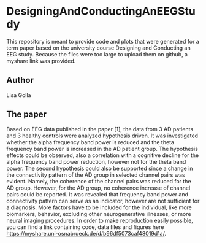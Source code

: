 # DesigningAndConductingAnEEGStudy
This repository is meant to provide code and plots that were generated for a term paper based on the university course Designing and Conducting an EEG study. Because the files were too large to upload them on github, a myshare link was provided.

## Author 
Lisa Golla

## The paper 
Based on EEG data published in the paper [1], the data from 3 AD patients and 3 healthy controls were analyzed hypothesis driven. It was investigated whether the alpha frequency band power is reduced and the theta frequency band power is increased in the AD patient group. The hypothesis effects could be observed, also a correlation with a cognitive decline for the alpha frequency band power reduction, however not for the theta band power. The second hypothesis could also be supported since a change in the connectivity pattern of the AD group in selected channel pairs was evident. Namely, the coherence of the channel pairs was reduced for the AD group. However, for the AD group, no coherence increase of channel pairs could be reported. It was revealed that frequency band power and connectivity pattern can serve as an indicator, however are not sufficient for a diagnosis. More factors have to be included for the individual, like more biomarkers, behavior, excluding other neurogenerative illnesses, or more neural imaging procedures. In order to make reproduction easily possible, you can find a link containing code,
data files and figures here https://myshare.uni-osnabrueck.de/d/b96df5073caf48019d1a/.
